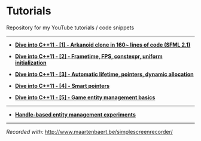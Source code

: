 Tutorials
=========

Repository for my YouTube tutorials / code snippets

---

* [**Dive into C++11 - [1] - Arkanoid clone in 160~ lines of code (SFML 2.1)**](https://www.youtube.com/watch?v=_4K3tsKa1Uc)

* [**Dive into C++11 - [2] - Frametime, FPS, constexpr, uniform initialization**](http://www.youtube.com/watch?v=tPbrWAbzyTE)

* [**Dive into C++11 - [3] - Automatic lifetime, pointers, dynamic allocation**](http://www.youtube.com/watch?v=0TGp0o1KnG8)

* [**Dive into C++11 - [4] - Smart pointers**](http://www.youtube.com/watch?v=zMdD-s5_BIY)

* [**Dive into C++11 - [5] - Game entity management basics**](https://www.youtube.com/watch?v=QAmtgvwHInM) 

---

* [**Handle-based entity management experiments**](https://www.youtube.com/watch?v=_-KSlhppzNE)

---


*Recorded with:* http://www.maartenbaert.be/simplescreenrecorder/
